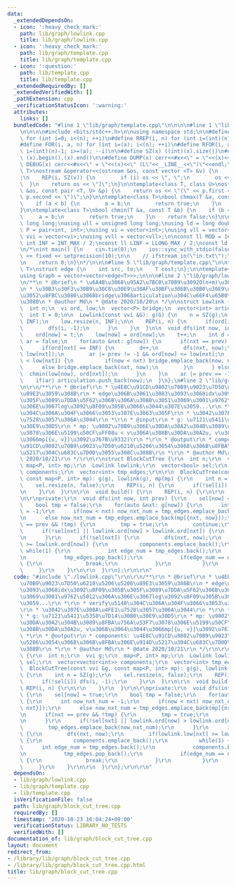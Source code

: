 ```yaml
---
data:
  _extendedDependsOn:
  - icon: ':heavy_check_mark:'
    path: lib/graph/lowlink.cpp
    title: lib/graph/lowlink.cpp
  - icon: ':heavy_check_mark:'
    path: lib/graph/template.cpp
    title: lib/graph/template.cpp
  - icon: ':question:'
    path: lib/template.cpp
    title: lib/template.cpp
  _extendedRequiredBy: []
  _extendedVerifiedWith: []
  _pathExtension: cpp
  _verificationStatusIcon: ':warning:'
  attributes:
    links: []
  bundledCode: "#line 1 \"lib/graph/template.cpp\"\n\n\n\n#line 1 \"lib/template.cpp\"\
    \n\n\n\n#include <bits/stdc++.h>\n\nusing namespace std;\n\n#define REP(i, n)\
    \ for (int i=0; i<(n); ++i)\n#define RREP(i, n) for (int i=(int)(n)-1; i>=0; --i)\n\
    #define FOR(i, a, n) for (int i=(a); i<(n); ++i)\n#define RFOR(i, a, n) for (int\
    \ i=(int)(n)-1; i>=(a); --i)\n\n#define SZ(x) ((int)(x).size())\n#define ALL(x)\
    \ (x).begin(),(x).end()\n\n#define DUMP(x) cerr<<#x<<\" = \"<<(x)<<endl\n#define\
    \ DEBUG(x) cerr<<#x<<\" = \"<<(x)<<\" (L\"<<__LINE__<<\")\"<<endl;\n\ntemplate<class\
    \ T>\nostream &operator<<(ostream &os, const vector <T> &v) {\n    os << \"[\"\
    ;\n    REP(i, SZ(v)) {\n        if (i) os << \", \";\n        os << v[i];\n  \
    \  }\n    return os << \"]\";\n}\n\ntemplate<class T, class U>\nostream &operator<<(ostream\
    \ &os, const pair <T, U> &p) {\n    return os << \"(\" << p.first << \" \" <<\
    \ p.second << \")\";\n}\n\ntemplate<class T>\nbool chmax(T &a, const T &b) {\n\
    \    if (a < b) {\n        a = b;\n        return true;\n    }\n    return false;\n\
    }\n\ntemplate<class T>\nbool chmin(T &a, const T &b) {\n    if (b < a) {\n   \
    \     a = b;\n        return true;\n    }\n    return false;\n}\n\nusing ll =\
    \ long long;\nusing ull = unsigned long long;\nusing ld = long double;\nusing\
    \ P = pair<int, int>;\nusing vi = vector<int>;\nusing vll = vector<ll>;\nusing\
    \ vvi = vector<vi>;\nusing vvll = vector<vll>;\n\nconst ll MOD = 1e9 + 7;\nconst\
    \ int INF = INT_MAX / 2;\nconst ll LINF = LLONG_MAX / 2;\nconst ld eps = 1e-9;\n\
    \n/*\nint main() {\n    cin.tie(0);\n    ios::sync_with_stdio(false);\n    cout\
    \ << fixed << setprecision(10);\n\n    // ifstream in(\"in.txt\");\n    // cin.rdbuf(in.rdbuf());\n\
    \n    return 0;\n}\n*/\n\n\n#line 5 \"lib/graph/template.cpp\"\n\ntemplate<typename\
    \ T>\nstruct edge {\n    int src, to;\n    T cost;\n};\n\ntemplate<typename T>\n\
    using Graph = vector<vector<edge<T>>>;\n\n\n#line 2 \"lib/graph/lowlink.cpp\"\n\
    \n/**\n * @brief\n * \u6A4B\u3068\u95A2\u7BC0\u70B9\u3092O(n+m)\u3067\u5217\u6319\
    \n * \u30B3\u30F3\u30B9\u30C8\u30E9\u30AF\u30BF\u306B\u30B0\u30E9\u30D5\u3092\u6295\
    \u3052\u8FBC\u3080\u3068bridge\u3068articulation\u304C\u66F4\u65B0\u3055\u308C\
    \u308B\n * @author Md\n * @date 2020/10/20\n */\n\nstruct Lowlink {\n  vvi g;\n\
    \  int n;\n  vi ord, low;\n  vector<P> bridge;\n  vector<int> articulation;\n\
    \  int t = 0;\n\n  Lowlink(const vvi &G): g(G) {\n    n = SZ(g);\n    ord.resize(n,\
    \ INF);\n    low.resize(n, INF);\n\n    REP(i, n) {\n      if(ord[i] == INF) {\n\
    \        dfs(i, -1);\n      }\n    }\n  }\n\n  void dfs(int now, int prev) {\n\
    \    ord[now] = t;\n    low[now] = ord[now];\n    t++;\n    int d = 0;\n    bool\
    \ ar = false;\n    for(auto &nxt: g[now]) {\n      if(nxt == prev) continue;\n\
    \      if(ord[nxt] == INF) {\n        d++;\n        dfs(nxt, now);\n        chmin(low[now],\
    \ low[nxt]);\n        ar |= prev != -1 && ord[now] <= low[nxt];\n        if(ord[now]\
    \ < low[nxt]) {\n          if(now < nxt) bridge.emplace_back(now, nxt);\n    \
    \      else bridge.emplace_back(nxt, now);\n        }\n      } else {\n      \
    \  chmin(low[now], ord[nxt]);\n      }\n    }\n    ar |= prev == -1 && d >= 2;\n\
    \    if(ar) articulation.push_back(now);\n  }\n};\n#line 2 \"lib/graph/block_cut_tree.cpp\"\
    \n\r\n/**\r\n * @brief\r\n * \u4E8C\u91CD\u9802\u70B9\u9023\u7D50\u6210\u5206\u5206\
    \u89E3\u3059\u308B\r\n * edge\u306B\u3061\u3083\u3093\u3068idx\u3092\u8F09\u305B\
    \u305F\u3089\u7DDA\u5F62\u306B\u306A\u308B\u3051\u3069\u3001\u9762\u5012\u306A\
    \u306E\u3067log\u3092\u8F09\u305B\u3066\u3044\u307E\u3059...\r\n *\r\n * verify\u5148\
    \u304C\u306A\u304F\u3066\u3053\u307E\u3063\u305F\r\n * \u3042\u307E\u308A\u4FE1\
    \u7528\u3057\u306A\u3044\r\n *\r\n * @input\r\n * g: \u7121\u5411\u5358\u7D14\u30B0\
    \u30E9\u30D5\r\n * mp: \u9802\u70B9\u306E\u30DA\u30A2\u304B\u3089\u8FBA\u756A\u53F7\
    \u3078\u306E\u5199\u50CF\uFF08u < v\u306A\u308B\u30DA\u30A2u, v\u306B\u3064\u3044\
    \u3066mp[{u, v}]\u3092\u767B\u9332)\r\n *\r\n * @output\r\n * components: \u4E8C\
    \u91CD\u9802\u70B9\u9023\u7D50\u6210\u5206\u3054\u3068\u306B\u8FBA\u306E\u914D\
    \u5217\u304C\u683C\u7D0D\u3055\u308C\u308B\r\n *\r\n * @author Md\r\n * @date\
    \ 2020/10/21\r\n */\r\n\r\nstruct BlockCutTree {\r\n  int n;\r\n  vvi g;\r\n \
    \ map<P, int> mp;\r\n  Lowlink lowlink;\r\n  vector<bool> sel;\r\n  vector<vector<int>>\
    \ components;\r\n  vector<int> tmp_edges;\r\n\r\n  BlockCutTree(const vvi &g,\
    \ const map<P, int> mp): g(g), lowlink(g), mp(mp) {\r\n    int n = SZ(g);\r\n\
    \    sel.resize(n, false);\r\n    REP(i, n) {\r\n      if(!sel[i]) dfs(i, -1);\r\
    \n    }\r\n  }\r\n\r\n  void build() {\r\n    REP(i, n) {\r\n\r\n    }\r\n  }\r\
    \n\r\nprivate:\r\n  void dfs(int now, int prev) {\r\n    sel[now] = true;\r\n\
    \    bool tmp = false;\r\n    for(auto &nxt: g[now]) {\r\n      int now_nxt_num\
    \ = -1;\r\n      if(now < nxt) now_nxt_num = tmp_edges.emplace_back(mp[{now, nxt}]);\r\
    \n      else now_nxt_num = tmp_edges.emplace_back(mp[{nxt, now}]);\r\n      if(nxt\
    \ == prev && !tmp) {\r\n        tmp = true;\r\n        continue;\r\n      }\r\n\
    \      if(!sel[nxt] || lowlink.ord[now] > lowlink.ord[nxt]) {\r\n        tmp_edges.emplace_back(now_nxt_num);\r\
    \n      }\r\n      if(!sel[nxt]) {\r\n        dfs(nxt, now);\r\n        if(lowlink.low[nxt]\
    \ >= lowlink.ord[now]) {\r\n          components.emplace_back();\r\n         \
    \ while(1) {\r\n            int edge_num = tmp_edges.back();\r\n            components.back().emplace_back(edge_num);\r\
    \n            tmp_edges.pop_back();\r\n            if(edge_num == now_nxt_num)\
    \ {\r\n              break;\r\n            }\r\n          }\r\n        }\r\n \
    \     }\r\n    }\r\n\r\n  }\r\n};\r\n\r\n"
  code: "#include \"./lowlink.cpp\"\r\n\r\n/**\r\n * @brief\r\n * \u4E8C\u91CD\u9802\
    \u70B9\u9023\u7D50\u6210\u5206\u5206\u89E3\u3059\u308B\r\n * edge\u306B\u3061\u3083\
    \u3093\u3068idx\u3092\u8F09\u305B\u305F\u3089\u7DDA\u5F62\u306B\u306A\u308B\u3051\
    \u3069\u3001\u9762\u5012\u306A\u306E\u3067log\u3092\u8F09\u305B\u3066\u3044\u307E\
    \u3059...\r\n *\r\n * verify\u5148\u304C\u306A\u304F\u3066\u3053\u307E\u3063\u305F\
    \r\n * \u3042\u307E\u308A\u4FE1\u7528\u3057\u306A\u3044\r\n *\r\n * @input\r\n\
    \ * g: \u7121\u5411\u5358\u7D14\u30B0\u30E9\u30D5\r\n * mp: \u9802\u70B9\u306E\
    \u30DA\u30A2\u304B\u3089\u8FBA\u756A\u53F7\u3078\u306E\u5199\u50CF\uFF08u < v\u306A\
    \u308B\u30DA\u30A2u, v\u306B\u3064\u3044\u3066mp[{u, v}]\u3092\u767B\u9332)\r\n\
    \ *\r\n * @output\r\n * components: \u4E8C\u91CD\u9802\u70B9\u9023\u7D50\u6210\
    \u5206\u3054\u3068\u306B\u8FBA\u306E\u914D\u5217\u304C\u683C\u7D0D\u3055\u308C\
    \u308B\r\n *\r\n * @author Md\r\n * @date 2020/10/21\r\n */\r\n\r\nstruct BlockCutTree\
    \ {\r\n  int n;\r\n  vvi g;\r\n  map<P, int> mp;\r\n  Lowlink lowlink;\r\n  vector<bool>\
    \ sel;\r\n  vector<vector<int>> components;\r\n  vector<int> tmp_edges;\r\n\r\n\
    \  BlockCutTree(const vvi &g, const map<P, int> mp): g(g), lowlink(g), mp(mp)\
    \ {\r\n    int n = SZ(g);\r\n    sel.resize(n, false);\r\n    REP(i, n) {\r\n\
    \      if(!sel[i]) dfs(i, -1);\r\n    }\r\n  }\r\n\r\n  void build() {\r\n   \
    \ REP(i, n) {\r\n\r\n    }\r\n  }\r\n\r\nprivate:\r\n  void dfs(int now, int prev)\
    \ {\r\n    sel[now] = true;\r\n    bool tmp = false;\r\n    for(auto &nxt: g[now])\
    \ {\r\n      int now_nxt_num = -1;\r\n      if(now < nxt) now_nxt_num = tmp_edges.emplace_back(mp[{now,\
    \ nxt}]);\r\n      else now_nxt_num = tmp_edges.emplace_back(mp[{nxt, now}]);\r\
    \n      if(nxt == prev && !tmp) {\r\n        tmp = true;\r\n        continue;\r\
    \n      }\r\n      if(!sel[nxt] || lowlink.ord[now] > lowlink.ord[nxt]) {\r\n\
    \        tmp_edges.emplace_back(now_nxt_num);\r\n      }\r\n      if(!sel[nxt])\
    \ {\r\n        dfs(nxt, now);\r\n        if(lowlink.low[nxt] >= lowlink.ord[now])\
    \ {\r\n          components.emplace_back();\r\n          while(1) {\r\n      \
    \      int edge_num = tmp_edges.back();\r\n            components.back().emplace_back(edge_num);\r\
    \n            tmp_edges.pop_back();\r\n            if(edge_num == now_nxt_num)\
    \ {\r\n              break;\r\n            }\r\n          }\r\n        }\r\n \
    \     }\r\n    }\r\n\r\n  }\r\n};\r\n\r\n"
  dependsOn:
  - lib/graph/lowlink.cpp
  - lib/graph/template.cpp
  - lib/template.cpp
  isVerificationFile: false
  path: lib/graph/block_cut_tree.cpp
  requiredBy: []
  timestamp: '2020-10-23 16:04:24+09:00'
  verificationStatus: LIBRARY_NO_TESTS
  verifiedWith: []
documentation_of: lib/graph/block_cut_tree.cpp
layout: document
redirect_from:
- /library/lib/graph/block_cut_tree.cpp
- /library/lib/graph/block_cut_tree.cpp.html
title: lib/graph/block_cut_tree.cpp
---
```

